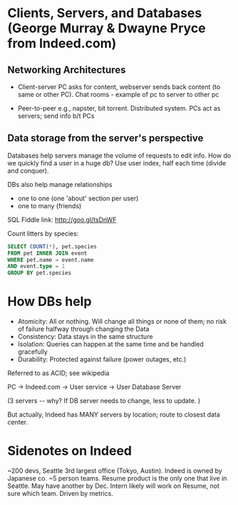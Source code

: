 # Clients, Servers, and Databases (George Murray & Dwayne Pryce from Indeed.com)

## Networking Architectures
- Client-server
PC asks for content, webserver sends back content (to same or other PC).
Chat rooms - example of pc to server to other pc

- Peer-to-peer
e.g., napster, bit torrent. Distributed system. PCs act as servers; send info b/t PCs

## Data storage from the server's perspective
Databases help servers manage the volume of requests to edit info.
How do we quickly find a user in a huge db? Use user index, half each time (divide and conquer).

DBs also help manage relationships
  - one to one (one 'about' section per user)
  - one to many (friends)

SQL Fiddle link:  http://goo.gl/tsDnWF

Count litters by species:
```SQL
SELECT COUNT(*), pet.species
FROM pet INNER JOIN event
WHERE pet.name = event.name
AND event.type = 1
GROUP BY pet.species
```

# How DBs help
- Atomicity: All or nothing. Will change all things or none of them; no risk of failure halfway through changing the Data
- Consistency: Data stays in the same structure
- Isolation: Queries can happen at the same time and be handled gracefully
- Durability: Protected against failure (power outages, etc.)

Referred to as ACID; see wikipedia

PC -> Indeed.com -> User service -> User Database Server

(3 servers -- why? If DB server needs to change, less to update. )

But actually, Indeed has MANY servers by location; route to closest data center.

# Sidenotes on Indeed  
~200 devs, Seattle 3rd largest office (Tokyo, Austin). Indeed is owned by Japanese co. ~5 person teams. Resume product is the only one that live in Seattle. May have another by Dec. Intern likely will work on Resume, not sure which team. Driven by metrics. 
